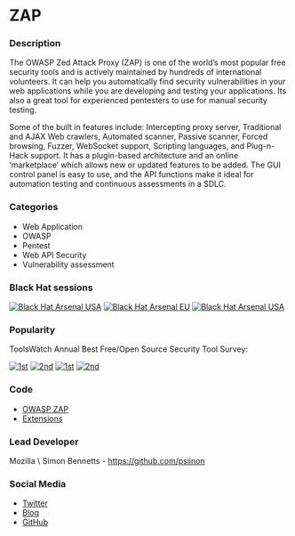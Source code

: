 # ZAP

### Description

The OWASP Zed Attack Proxy (ZAP) is one of the world’s most popular free security tools and is actively maintained by hundreds of international volunteers. It can help you automatically find security vulnerabilities in your web applications while you are developing and testing your applications. Its also a great tool for experienced pentesters to use for manual security testing. 

Some of the built in features include: Intercepting proxy server, Traditional and AJAX Web crawlers, Automated scanner, Passive scanner, Forced browsing, Fuzzer, WebSocket support, Scripting languages, and Plug-n-Hack support. It has a plugin-based architecture and an online ‘marketplace’ which allows new or updated features to be added. The GUI control panel is easy to use, and the API functions make it ideal for automation testing and continuous assessments in a SDLC.

### Categories

* Web Application 
* OWASP
* Pentest
* Web API Security
* Vulnerability assessment

### Black Hat sessions

[![Black Hat Arsenal USA](https://raw.githubusercontent.com/toolswatch/badges/master/arsenal/europe/2016.svg)](https://www.toolswatch.org/2016/09/the-black-hat-arsenal-europe-2016-line-up/)
[![Black Hat Arsenal EU](https://raw.githubusercontent.com/toolswatch/badges/master/arsenal/europe/2014.svg)](https://www.toolswatch.org/2014/09/lineup-for-the-blackhat-arsenal-europe-2014/)
[![Black Hat Arsenal USA](https://raw.githubusercontent.com/toolswatch/badges/master/arsenal/usa/2014.svg)](https://www.toolswatch.org/2014/06/black-hat-usa-2014-arsenal-tools-speaker-list/)

### Popularity

ToolsWatch Annual Best Free/Open Source Security Tool Survey:

[![1st](https://www.toolswatch.org/badges/toptools/rank1_2013.svg)](https://www.toolswatch.org/2013/12/2013-top-security-tools-as-voted-by-toolswatch-org-readers)
[![2nd](https://www.toolswatch.org/badges/toptools/2014.svg)](https://www.toolswatch.org/2015/01/2014-top-security-tools-as-voted-by-toolswatch-org-readers)
[![1st](https://www.toolswatch.org/badges/toptools/rank1_2015.svg)](https://www.toolswatch.org/2016/02/2015-top-security-tools-as-voted-by-toolswatch-org-readers)
[![2nd](https://www.toolswatch.org/badges/toptools/2016.svg)](https://www.toolswatch.org/2017/02/2016-top-security-tools-as-voted-by-toolswatch-org-readers)
 
### Code

* [OWASP ZAP](https://github.com/zaproxy/zaproxy)
* [Extensions](https://github.com/zaproxy/zap-extensions)

### Lead Developer

Mozilla \ Simon Bennetts -  https://github.com/psiinon

### Social Media 

* [Twitter](https://twitter.com/zaproxy)
* [Blog](https://zaproxy.blogspot.co.uk)
* [GitHub](https://github.com/zaproxy)

              
